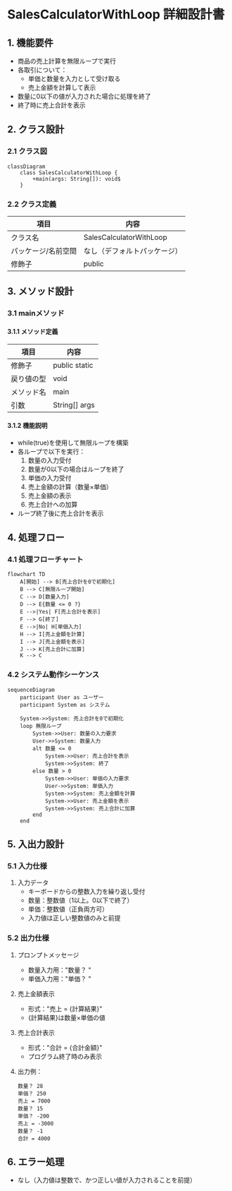 # SalesCalculatorWithLoop 詳細設計書

## 1. 機能要件

- 商品の売上計算を無限ループで実行
- 各取引について：
  - 単価と数量を入力として受け取る
  - 売上金額を計算して表示
- 数量に0以下の値が入力された場合に処理を終了
- 終了時に売上合計を表示

## 2. クラス設計

### 2.1 クラス図

```mermaid
classDiagram
    class SalesCalculatorWithLoop {
        +main(args: String[]): void$
    }
```

### 2.2 クラス定義

| 項目 | 内容 |
|------|------|
| クラス名 | SalesCalculatorWithLoop |
| パッケージ/名前空間 | なし（デフォルトパッケージ） |
| 修飾子 | public |

## 3. メソッド設計

### 3.1 mainメソッド

#### 3.1.1 メソッド定義

| 項目 | 内容 |
|------|------|
| 修飾子 | public static |
| 戻り値の型 | void |
| メソッド名 | main |
| 引数 | String[] args |

#### 3.1.2 機能説明

- while(true)を使用して無限ループを構築
- 各ループで以下を実行：
  1. 数量の入力受付
  2. 数量が0以下の場合はループを終了
  3. 単価の入力受付
  4. 売上金額の計算（数量×単価）
  5. 売上金額の表示
  6. 売上合計への加算
- ループ終了後に売上合計を表示

## 4. 処理フロー

### 4.1 処理フローチャート

```mermaid
flowchart TD
    A[開始] --> B[売上合計を0で初期化]
    B --> C[無限ループ開始]
    C --> D[数量入力]
    D --> E{数量 <= 0 ?}
    E -->|Yes| F[売上合計を表示]
    F --> G[終了]
    E -->|No| H[単価入力]
    H --> I[売上金額を計算]
    I --> J[売上金額を表示]
    J --> K[売上合計に加算]
    K --> C
```

### 4.2 システム動作シーケンス

```mermaid
sequenceDiagram
    participant User as ユーザー
    participant System as システム
    
    System->>System: 売上合計を0で初期化
    loop 無限ループ
        System->>User: 数量の入力要求
        User->>System: 数量入力
        alt 数量 <= 0
            System->>User: 売上合計を表示
            System->>System: 終了
        else 数量 > 0
            System->>User: 単価の入力要求
            User->>System: 単価入力
            System->>System: 売上金額を計算
            System->>User: 売上金額を表示
            System->>System: 売上合計に加算
        end
    end
```

## 5. 入出力設計

### 5.1 入力仕様

1. 入力データ
   - キーボードからの整数入力を繰り返し受付
   - 数量：整数値（1以上。0以下で終了）
   - 単価：整数値（正負両方可）
   - 入力値は正しい整数値のみと前提

### 5.2 出力仕様

1. プロンプトメッセージ
   - 数量入力用："数量？ "
   - 単価入力用："単価？ "

2. 売上金額表示
   - 形式："売上 = {計算結果}"
   - {計算結果}は数量×単価の値

3. 売上合計表示
   - 形式："合計 = {合計金額}"
   - プログラム終了時のみ表示

4. 出力例：

   ```text
   数量？ 28
   単価？ 250
   売上 = 7000
   数量？ 15
   単価？ -200
   売上 = -3000
   数量？ -1
   合計 = 4000
   ```

## 6. エラー処理

- なし（入力値は整数で、かつ正しい値が入力されることを前提）
